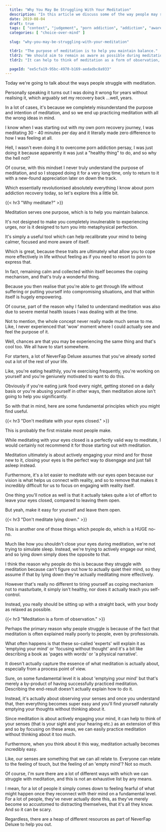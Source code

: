 ```yaml
---
  title: "Why You May Be Struggling With Your Meditation"
  description: "In this article we discuss some of the way people may struggle with practicing meditation in general."
  date: 2019-08-04
  draft: true
  tags: [ "context", "judgement", "porn addiction", "addiction", "awareness", "awareness exercises", "perspective", "nofap", "neverfap", "neverfap deluxe" ]
  categories: [ "choice-over-mind" ]
  
  slug: "why-you-may-be-struggling-with-your-meditation"

  tldr1: "The purpose of meditation is to help you maintain balance."
  tldr2: "We should aim to remain as aware as possible during meditation."
  tldr2: "It can help to think of meditation as a form of observation, no different to seeing or smelling."

  pageId: "ee5cfa19-95bc-4970-b169-aedadbc8a933"
---
```


<!-- 99% Done - I just need to edit this once. -->


Today we're going to talk about the ways people struggle with meditation.

Personally speaking it turns out I was doing it wrong for years without realising it, which arguably set my recovery back ...well, years.

In a lot of cases, it's because we completely misunderstand the purpose and intention of meditation, and so we end up practicing meditation with all the wrong ideas in mind.

I know when I was starting out with my own porn recovery journey, I was meditating 30 - 40 minutes per day and it literally made zero difference to how I was feeling at all.

Hell, I wasn't even doing it to overcome porn addiction persay, I was just doing it because apparently it was just a "healthy thing" to do, and so why the hell not?

Of course, with this mindset I never truly understand the purpose of meditation, and so I stopped doing it for a very long time, only to return to it with a new-found appreciation later on down the track.

Which essentially revolutionised absolutely everything I know about porn addiction recovery today, so let's explore this a little bit. 


{{< hr3 "Why meditate?" >}}


Meditation serves one purpose, which is to help you maintain balance.

It's not designed to make you completely invulnerable to experiencing urges, nor is it designed to turn you into metaphysical perfection.

It's simply a useful tool which can help recalibrate your mind to being calmer, focused and more aware of itself. 

Which is great, because these traits are ultimately what allow you to cope more effectively in life without feeling as if you need to resort to porn to express that.

In fact, remaining calm and collected within itself becomes the coping mechanism, and that's truly a wonderful thing.

Because you then realise that you're able to get through life without suffering or putting yourself into compromising situations, and that within itself is hugely empowering.

Of course, part of the reason why I failed to understand meditation was also due to severe mental health issues I was dealing with at the time.

Not to mention, the whole concept never really made much sense to me. Like, I never experienced that 'wow' moment where I could actually see and feel the purpose of it.

Well, chances are that you may be experiencing the same thing and that's cool too. We all have to start somewhere. 

For starters, a lot of NeverFap Deluxe assumes that you've already sorted out a lot of the rest of your life.

Like, you're eating healthily, you're exercising frequently, you're working on yourself and you're geniunely motivated to want to do this.

Obviously if you're eating junk food every night, getting stoned on a daily basis or you're abusing yourself in other ways, then meditation alone isn't going to help you significantly.

So with that in mind, here are some fundamental principles which you might find useful.


{{< hr3 "Don't meditate with your eyes closed." >}}


This is probably the first mistake most people make.

While meditating with your eyes closed is a perfectly valid way to meditate, I would certainly not recommend it for those starting out with meditation.

Meditation ultimately is about actively engaging your mind and for those new to it, closing your eyes is the perfect way to disengage and just fall asleep instead.

Furthermore, it's a lot easier to meditate with our eyes open because our vision is what helps us connect with reality, and so to remove that makes it incredibly difficult for us to focus on engaging with reality itself.

One thing you'll notice as well is that it actually takes quite a lot of effort to leave your eyes closed, compared to leaving them open.

But yeah, make it easy for yourself and leave them open.


{{< hr3 "Don't meditate lying down." >}}


This is another one of those things which people do, which is a HUGE no-no.

Much like how you shouldn't close your eyes during meditation, we're not trying to simulate sleep. Instead, we're trying to actively engage our mind, and so lying down simply does the opposite to that.

I think the reason why people do this is because they struggle with meditation because can't figure out how to actually quiet their mind, so they assume if that by lying down they're actually meditating more effectively.

However that's really no different to tiring yourself as coping mechanism not to masturbate, it simply isn't healthy, nor does it actually teach you self-control.

Instead, you really should be sitting up with a straight back, with your body as relaxed as possible.


{{< hr3 "Meditation is a form of observation." >}}


Perhaps the primary reason why people struggle is because of the fact that meditation is often explained really poorly to people, even by professionals.

What often happens is that these so-called 'experts' will explain it as 'emptying your mind' or 'focusing without thought' and it's a bit like describing a book as 'pages with words' or 'a physical narrative'.

It doesn't actually capture the essence of what meditation is actually about, especially from a process point of view. 

Sure, on some fundamental level it is about 'emptying your mind' but that's merely a by-product of having successfully practiced meditation. Describing the end-result doesn't actually explain how to do it.

Instead, it's actually about observing your senses and once you understand that, then everything becomes super easy and you'll find yourself naturally emptying your thoughts without thinking about it.

Since meditation is about actively engaging your mind, it can help to think of your senses (that is your sight and your hearing etc.) as an extension of this and so by focusing on these areas, we can easily practice meditation without thinking about it too much. 

Furthermore, when you think about it this way, meditation actually becomes incredibly easy.

Like, our senses are something that we can all relate to. Everyone can relate to the feeling of touch, but the feeling of an 'empty mind'? Not so much.

Of course, I'm sure there are a lot of different ways with which we can struggle with meditation, and this is not an exhaustive list by any means. 

I mean, for a lot of people it simply comes down to feeling fearful of what might happen once they reconnect with their mind on a fundamental level. For a lot of people, they've never actually done this, as they've merely become so accustomed to distracting themselves, that it's all they know. And so it can be scary.

Regardless, there are a heap of different resources as part of NeverFap Deluxe to help you out.
